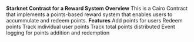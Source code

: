 **Starknet Contract for a Reward System**
**Overview**
This is a Cairo Contract that implements a points-based reward system that enables users to accummulate and redeem points.
**Features**
Add points for users
Redeem points
Track individual user points
Track total points distributed
Event logging for points addition and redemption
